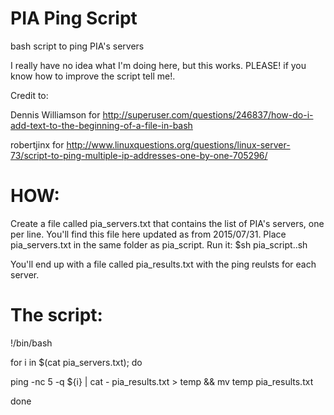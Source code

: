 # PIA Ping Script
bash script to ping PIA's servers

I really have no idea what I'm doing here, but this works. PLEASE! if you know how to improve the script tell me!.

Credit to:

Dennis Williamson for http://superuser.com/questions/246837/how-do-i-add-text-to-the-beginning-of-a-file-in-bash

robertjinx for http://www.linuxquestions.org/questions/linux-server-73/script-to-ping-multiple-ip-addresses-one-by-one-705296/

# HOW:
Create a file called pia_servers.txt that contains the list of PIA's servers, one per line. You'll find this file here updated as from 2015/07/31.
Place pia_servers.txt in the same folder as pia_script. Run it:
$sh pia_script..sh

You'll end up with a file called pia_results.txt with the ping reulsts for each server.

# The script:

!/bin/bash

for i in $(cat pia_servers.txt); do

ping -nc 5 -q ${i} | cat - pia_results.txt > temp && mv temp pia_results.txt

done
